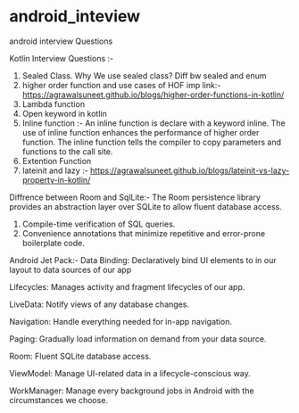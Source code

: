 # android_inteview
android interview Questions

Kotlin Interview Questions :- 
1. Sealed Class. Why We use sealed class? Diff bw sealed and enum 
2. higher order function and use cases of HOF imp link:- https://agrawalsuneet.github.io/blogs/higher-order-functions-in-kotlin/
3. Lambda function
4. Open keyword in kotlin
5. Inline function :- An inline function is declare with a keyword inline. The use of inline function enhances the performance of higher order function. The inline function tells the compiler to copy parameters and functions to the call site.
6. Extention Function
7. lateinit and lazy :- https://agrawalsuneet.github.io/blogs/lateinit-vs-lazy-property-in-kotlin/

Diffrence between Room and SqlLite:- 
The Room persistence library provides an abstraction layer over SQLite to allow fluent database access.
1. Compile-time verification of SQL queries.
2. Convenience annotations that minimize repetitive and error-prone boilerplate code.


Android Jet Pack:- 
Data Binding: Declaratively bind UI elements to in our layout to data sources of our app

Lifecycles: Manages activity and fragment lifecycles of our app.

LiveData: Notify views of any database changes.

Navigation: Handle everything needed for in-app navigation.

Paging: Gradually load information on demand from your data source.

Room: Fluent SQLite database access.

ViewModel: Manage UI-related data in a lifecycle-conscious way.

WorkManager: Manage every background jobs in Android with the circumstances we choose.
